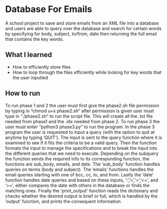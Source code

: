 # Database For Emails
 A school project to save and store emails from an XML file into a database and users are able to query over the database and search for certain words by specifying for body, subject, to/from, date then returning the full email that contains the key words. 
 
## What I learned
* How to efficiently store files 
* How to loop through the files efficiently while looking for key words that the user inputted

## How to run
To run phase 1 and 2 the user must first give the phase2.sh file permission by typing in “chmod u+x phase2.sh” after permission is given user must type in “./phase2.sh” to run the script file. This will create all the .txt file needed from phase1 and the .idx needed from phase 2. To run phase 3 the user must enter “python3 phase3.py” to run the program. In the phase 3 program the user is requested to input a query (with the option to quit at anytime by typing ‘QUIT’). The input is sent to the query function where it is examined to see if it fits the criteria to be a valid query. Then the function formats the input to manage the specifications and to break the input into the different queries that we need to execute. Depending on the subquery the function sends the required info to its corresponding function, the functions are sub_body, emails, and date. The ‘sub_body’ function handles queries on terms (body and subject). The ‘emails’ functions handles the email queries starting with one of bcc, cc, to, and from. Lastly the ‘date’ function handles date queries and based on these inputs, ‘:’,’<’,’>’,’<=’, and ‘>=’, either compares the date with others in the database or finds the matching ones. Finally the ‘print_output’ function reads the dictionary and checks whether the desired output is brief or full, which is handled by the ‘output’ function, and prints the consequent information.
